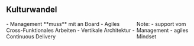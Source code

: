 ## <i class="fa fa-road" aria-hidden="true"></i> Kulturwandel
<div style="text-align: left; float: left; width: 70%">
- <!-- .element: class="fragment" -->Management **muss** mit an Board
- <!-- .element: class="fragment" -->Agiles Cross-Funktionales Arbeiten
- <!-- .element: class="fragment" -->Vertikale Architektur
- <!-- .element: class="fragment" -->Continuous Delivery
</div>
<div style="text-align: right; float: right;  width: 30%">
    <img style="border: none; box-shadow: none; background: none"  data-src="/media/datway.jpg"></img>
</div>
Note:
- support vom Management
- agiles Mindset
